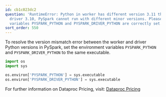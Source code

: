 ```yaml
---
id: cb1c023dc2
question: 'RuntimeError: Python in worker has different version 3.11 than that in
  driver 3.10, PySpark cannot run with different minor versions. Please check environment
  variables PYSPARK_PYTHON and PYSPARK_DRIVER_PYTHON are correctly set.'
sort_order: 550
---
```


To resolve the version mismatch error between the worker and driver Python versions in PySpark, set the environment variables `PYSPARK_PYTHON` and `PYSPARK_DRIVER_PYTHON` to the same executable.

```python
import os
import sys

os.environ['PYSPARK_PYTHON'] = sys.executable
os.environ['PYSPARK_DRIVER_PYTHON'] = sys.executable
```

For further information on Dataproc Pricing, visit: [Dataproc Pricing](https://cloud.google.com/dataproc/pricing#on_gke_pricing)